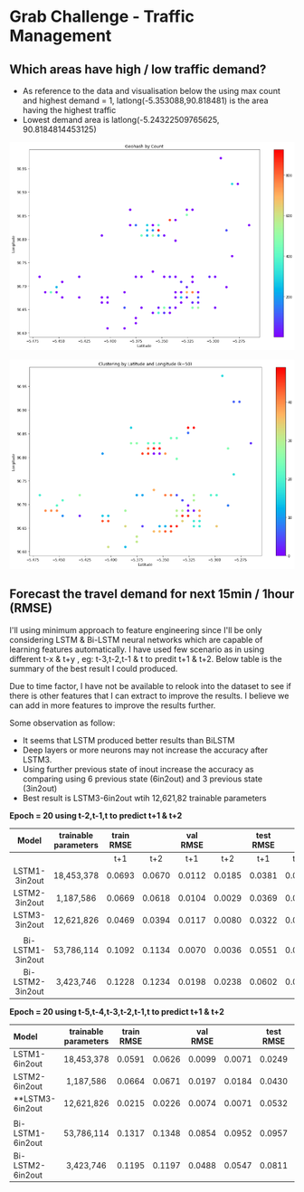 # Grab Challenge - Traffic Management

## Which areas have high / low traffic demand?
- As reference to the data and visualisation below the using max count and highest demand = 1,  latlong(-5.353088,90.818481) is the area having the highest traffic
- Lowest demand area is latlong(-5.24322509765625, 90.8184814453125)

![High Demand Count Clustering](/diagram/geohash__High_demand_Count_clustering.png)

![High Demand COunt Clustering](/diagram/geohash_High_demand_clustering.png)

## Forecast the travel demand for next 15min / 1hour (RMSE)
I'll using minimum approach to feature engineering since I'll be only considering LSTM & Bi-LSTM neural networks which are capable of learning features automatically. I have used few scenario as in using different t-x & t+y , eg: t-3,t-2,t-1 & t to predit t+1 & t+2. Below table is the summary of the best result I could produced.

Due to time factor, I have not be available to relook into the dataset to see if there is other features that I can extract to improve the results. I believe we can add in more features to improve the results further. 

Some observation as follow:
 - It seems that LSTM produced better results than BiLSTM 
 - Deep layers or more neurons may not increase the accuracy after LSTM3.
 - Using further previous state of inout increase the accuracy as comparing using 6 previous state (6in2out) and 3 previous state (3in2out)
 - Best result is LSTM3-6in2out wtih 12,621,82 trainable parameters

**Epoch = 20 using t-2,t-1,t to predict t+1 & t+2**

| Model   |trainable parameters |   train RMSE   ||    val RMSE    ||    test RMSE   ||
| :---------------:|:----------:| :-----:| :-----:| :-----:| :-----:| :-----:| :-----:|
|                  |            |   t+1  |   t+2  |   t+1  |   t+2  |   t+1  |   t+2  |
| LSTM1-3in2out    | 18,453,378 | 0.0693 | 0.0670 | 0.0112 | 0.0185 | 0.0381 | 0.0427 |
| LSTM2-3in2out    | 1,187,586  | 0.0669 | 0.0618 | 0.0104 | 0.0029 | 0.0369 | 0.0432 |
| LSTM3-3in2out    | 12,621,826 | 0.0469 | 0.0394 | 0.0117 | 0.0080 | 0.0322 | 0.0499 |
|                  |            |        |        |        |
| Bi-LSTM1-3in2out | 53,786,114 | 0.1092 | 0.1134 | 0.0070 | 0.0036 | 0.0551 | 0.0627 |
| Bi-LSTM2-3in2out | 3,423,746  | 0.1228 | 0.1234 | 0.0198 | 0.0238 | 0.0602 | 0.0660 |

**Epoch = 20 using t-5,t-4,t-3,t-2,t-1,t to predict t+1 & t+2**

| Model | trainable parameters  |   train RMSE   ||    val RMSE    ||    test RMSE   ||
| :----------------|:----------:| :-----:| :-----:| :-----:| :-----:| :-----:| :-----:|
| LSTM1-6in2out    | 18,453,378 | 0.0591 | 0.0626 | 0.0099 | 0.0071 | 0.0249 | 0.0440 |
| LSTM2-6in2out    | 1,187,586  | 0.0664 | 0.0671 | 0.0197 | 0.0184 | 0.0430 | 0.0468 |
|**LSTM3-6in2out   | 12,621,826 | 0.0215 | 0.0226 | 0.0074 | 0.0071 | 0.0532 | 0.0099**|
|                  |            |        |        |        |        |        |        |
| Bi-LSTM1-6in2out | 53,786,114 | 0.1317 | 0.1348 | 0.0854 | 0.0952 | 0.0957 | 0.1188 |
| Bi-LSTM2-6in2out | 3,423,746  | 0.1195 | 0.1197 | 0.0488 | 0.0547 | 0.0811 | 0.1016 |

